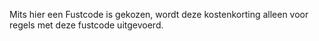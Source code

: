 Mits hier een Fustcode is gekozen, wordt deze kostenkorting alleen voor regels met deze fustcode uitgevoerd.